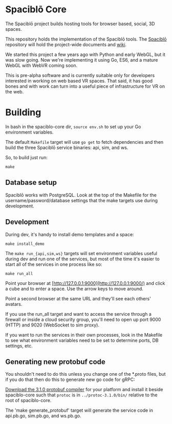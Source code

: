 # Spaciblō Core

The Spaciblō project builds hosting tools for browser based, social, 3D spaces. 

This repository holds the implementation of the Spaciblō tools. The [Spaciblō](https://github.com/Spaciblo/spaciblo) repository will hold the project-wide documents and [wiki](https://github.com/Spaciblo/spaciblo/wiki). 

We started this project a few years ago with Python and early WebGL, but it was slow going. Now we're implementing it using Go, ES6, and a mature WebGL with WebVR coming soon.

This is pre-alpha software and is currently suitable only for developers interested in working on web based VR spaces. That said, it has good bones and with work can turn into a useful piece of infrastructure for VR on the web.

# Building

In bash in the spaciblo-core dir, `source env.sh` to set up your Go environment variables.

The default `Makefile` target will use `go get` to fetch dependencies and then build the three Spaciblō service binaries: api, sim, and ws.

So, to build just run:

	make

## Database setup

Spaciblō works with PostgreSQL. Look at the top of the Makefile for the username/password/database settings that the make targets use during development.

## Development

During dev, it's handy to install demo templates and a space:

	make install_demo

The `make run_{api,sim,ws}` targets will set environment variables useful during dev and run one of the services, but most of the time it's easier to start all of the services in one process like so:

	make run_all

Point your browser at [http://127.0.0.1:9000](http://127.0.0.1:9000/) and click a cube and to enter a space. Use the arrow keys to move around.

Point a second browser at the same URL and they'll see each others' avatars.

If you use the run_all target and want to access the service through a firewall or inside a cloud security group, you'll need to open up port 9000 (HTTP) and 9020 (WebSocket to sim proxy).

If you want to run the services in their own processes, look in the Makefile to see what environment variables need to be set to determine ports, DB settings, etc.

## Generating new protobuf code

You shouldn't need to do this unless you change one of the *.proto files, but if you do that then do this to generate new go code for gRPC:

[Download the 3.1.0 protobuf compiler](https://github.com/google/protobuf/releases) for your platform and install it beside spaciblo-core such that `protoc` is in `../protoc-3.1.0/bin/` relative to the root of spaciblo-core.

The 'make generate_protobuf' target will generate the service code in api.pb.go, sim.pb.go, and ws.pb.go.

 